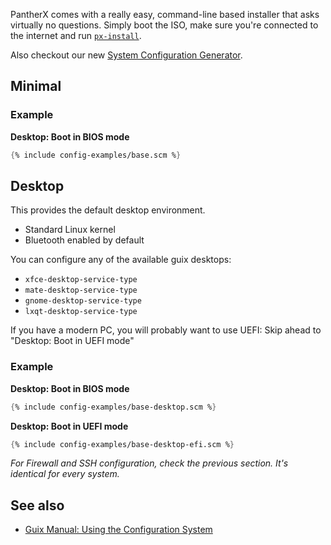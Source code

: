---
---

PantherX comes with a really easy, command-line based installer that asks virtually no questions. Simply boot the ISO, make sure you're connected to the internet and run [`px-install`](/Installation-guide/#installation).


Also checkout our new [System Configuration Generator](https://www.pantherx.org/configs/).

## Minimal

### Example

**Desktop: Boot in BIOS mode**

```scheme
{% include config-examples/base.scm %}
```

## Desktop

This provides the default desktop environment.

- Standard Linux kernel
- Bluetooth enabled by default

You can configure any of the available guix desktops:

- `xfce-desktop-service-type`
- `mate-desktop-service-type`
- `gnome-desktop-service-type`
- `lxqt-desktop-service-type`

If you have a modern PC, you will probably want to use UEFI: Skip ahead to "Desktop: Boot in UEFI mode"

### Example

**Desktop: Boot in BIOS mode**

```scheme
{% include config-examples/base-desktop.scm %}
```

**Desktop: Boot in UEFI mode**

```scheme
{% include config-examples/base-desktop-efi.scm %}
```

_For Firewall and SSH configuration, check the previous section. It's identical for every system._

## See also

- [Guix Manual: Using the Configuration System](https://www.gnu.org/software/guix/manual/en/html_node/Using-the-Configuration-System.html)
